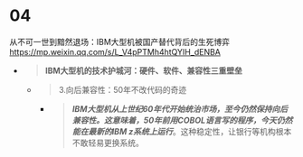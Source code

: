 
# 04

从不可一世到黯然退场：IBM大型机被国产替代背后的生死博弈 https://mp.weixin.qq.com/s/L_V4pPTMh4htQYIH_dENBA
- > **IBM大型机的技术护城河：硬件、软件、兼容性三重壁垒**
  * > 3.向后兼容性：50年不改代码的奇迹
    + > ***IBM大型机从上世纪60年代开始统治市场，至今仍然保持向后兼容性。这意味着，50年前用COBOL语言写的程序，今天仍然能在最新的IBM z系统上运行***。这种稳定性，让银行等机构根本不敢轻易更换系统。
